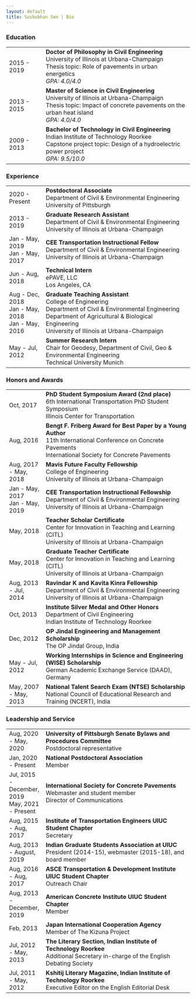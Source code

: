```yaml
---
layout: default
title: Sushobhan Sen | Bio
---
```


### Education
<table class="table table-striped table-hover">
	<tr>
		<td width="20%">2015 - 2019</td>
		<td><b>Doctor of Philosophy in Civil Engineering</b> <br> University of Illinois at Urbana-Champaign <br> Thesis topic: Role of pavements in urban energetics <br><i>GPA: 4.0/4.0</i></td>
	</tr>
	<tr>
		<td>2013 - 2015</td>
		<td><b>Master of Science in Civil Engineering</b> <br> University of Illinois at Urbana-Champaign <br> Thesis topic: Impact of concrete pavements on the urban heat island <br> <i>GPA: 4.0/4.0</i></td>
	</tr>
	<tr>
		<td>2009 - 2013</td>
		<td><b>Bachelor of Technology in Civil Engineering</b> <br> Indian Institute of Technology Roorkee <br> Capstone project topic: Design of a hydroelectric power project <br> <i>GPA: 9.5/10.0</i></td>
	</tr>
</table>

### Experience
<table class="table table-striped table-hover">
	<tr>
		<td width="20%">2020 - Present</td>
		<td><b>Postdoctoral Associate</b> <br> Department of Civil & Environmental Engineering <br> University of Pittsburgh</td>
	</tr>
	<tr>
		<td width="20%">2013 - 2019</td>
		<td><b>Graduate Research Assistant</b> <br> Department of Civil & Environmental Engineering <br> University of Illinois at Urbana-Champaign</td>
	</tr>
	<tr>
		<td width="20%">Jan - May, 2019<br>Jan - May, 2017</td>
		<td><b>CEE Transportation Instructional Fellow</b> <br> Department of Civil & Environmental Engineering <br> University of Illinois at Urbana-Champaign</td>
	</tr>
	<tr>
		<td width="20%">Jun - Aug, 2018</td>
		<td><b>Technical Intern</b> <br> ePAVE, LLC <br> Los Angeles, CA</td>
	</tr>
	<tr>
		<td width="20%">Aug - Dec, 2018 <br> Jan - May, 2018 <br>Jan - May, 2016</td>
		<td><b>Graduate Teaching Assistant</b> <br> College of Engineering<br> Department of Civil & Environmental Engineering <br> Department of Agricultural & Biological Engineering <br> University of Illinois at Urbana-Champaign</td>
	</tr>
	<tr>
		<td width="20%">May - Jul, 2012</td>
		<td><b>Summer Research Intern</b> <br> Chair for Geodesy, Department of Civil, Geo & Environmental Engineering <br> Technical University Munich</td>
	</tr>
</table>

### Honors and Awards
<table class="table table-striped table-hover">
	<tr>
		<td width="20%">Oct, 2017</td>
		<td><b>PhD Student Symposium Award (2nd place)</b> <br>6th International Transportation PhD Student Symposium <br>Illinois Center for Transportation</td>
	</tr>
	<tr>
		<td width="20%">Aug, 2016</td>
		<td><b>Bengt F. Friberg Award for Best Paper by a Young Author</b> <br>11th International Conference on Concrete Pavements <br>International Society for Concrete Pavements</td>
	</tr>
	<tr>
		<td width="20%">Aug, 2017 - May, 2018</td>
		<td><b>Mavis Future Faculty Fellowship</b> <br>College of Engineering <br>University of Illinois at Urbana-Champaign</td>
	</tr>
	<tr>
		<td width="20%">Jan - May, 2017 <br>Jan - May, 2019 </td>
		<td><b>CEE Transportation Instructional Fellowship</b> <br>Department of Civil & Environmental Engineering <br>University of Illinois at Urbana-Champaign</td>
	</tr>
	<tr>
		<td width="20%">May, 2018</td>
		<td><b>Teacher Scholar Certificate</b> <br>Center for Innovation in Teaching and Learning (CITL) <br>University of Illinois at Urbana-Champaign</td>
	</tr>
	<tr>
		<td width="20%">May, 2018</td>
		<td><b>Graduate Teacher Certificate</b> <br>Center for Innovation in Teaching and Learning (CITL) <br>University of Illinois at Urbana-Champaign</td>
	</tr>
	<tr>
		<td width="20%">Aug, 2013 - Jul, 2014</td>
		<td><b>Ravindar K and Kavita Kinra Fellowship</b> <br>Department of Civil & Environmental Engineering <br>University of Illinois at Urbana-Champaign</td>
	</tr>
	<tr>
		<td width="20%">Oct, 2013</td>
		<td><b>Institute Silver Medal and Other Honors</b> <br>Department of Civil Engineering <br>Indian Institute of Technology Roorkee</td>
	</tr>
	<tr>
		<td width="20%">Dec, 2012</td>
		<td><b>OP Jindal Engineering and Management Scholarship</b> <br>The OP Jindal Group, India</td>
	</tr>
	<tr>
		<td width="20%">May - Jul, 2012</td>
		<td><b>Working Internships in Science and Engineering (WISE) Scholarship</b> <br>German Academic Exchange Service (DAAD), Germany</td>
	</tr>
	<tr>
		<td width="20%">May, 2007 - May, 2013</td>
		<td><b>National Talent Search Exam (NTSE) Scholarship</b> <br>National Council of Educational Research and Training (NCERT), India</td>
	</tr>
</table>

### Leadership and Service
<table class="table table-striped table-hover">
	<tr>
		<td width="20%">Aug, 2020 - May, 2020</td>
		<td><b>University of Pittsburgh Senate Bylaws and Procedures Committee</b> <br>Postdoctoral representative</td>
	</tr>
	<tr>
		<td width="20%">Jan, 2020 - Present</td>
		<td><b>National Postdoctoral Association</b> <br>Member</td>
	</tr>
	<tr>
		<td width="20%">Jul, 2015 - December, 2019<br>May, 2021 - Present</td>
		<td><b>International Society for Concrete Pavements</b> <br>Webmaster and student member <br>Director of Communications</td>
	</tr>
	<tr>
		<td width="20%">Aug, 2015 - Aug, 2017</td>
		<td><b>Institute of Transportation Engineers UIUC Student Chapter</b> <br>Secretary</td>
	</tr>
	<tr>
		<td width="20%">Aug, 2013 - August, 2019</td>
		<td><b>Indian Graduate Students Association at UIUC</b> <br>President (2014-15), webmaster (2015-18), and board member</td>
	</tr>
	<tr>
		<td width="20%">Aug, 2016 - Aug, 2017</td>
		<td><b>ASCE Transportation & Development Institute UIUC Student Chapter</b> <br>Outreach Chair</td>
	</tr>
	<tr>
		<td width="20%">Aug, 2013 - December, 2019</td>
		<td><b>American Concrete Institute UIUC Student Chapter</b> <br>Member</td>
	</tr>
	<tr>
		<td width="20%">Feb, 2013</td>
		<td><b>Japan International Cooperation Agency</b> <br>Member of The Kizuna Project</td>
	</tr>
	<tr>
		<td width="20%">Jul, 2012 - May, 2013</td>
		<td><b>The Literary Section, Indian Institute of Technology Roorkee</b> <br>Additional Secretary in-charge of the English Debating Society</td>
	</tr>
	<tr>
		<td width="20%">Jul, 2011 - May, 2012</td>
		<td><b>Kshitij Literary Magazine, Indian Institute of Technology Roorkee</b> <br>Executive Editor on the English Editorial Desk</td>
	</tr>
</table>